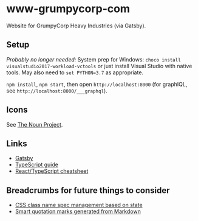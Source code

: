 # www-grumpycorp-com
Website for GrumpyCorp Heavy Industries (via Gatsby).

## Setup
*Probably no longer needed:* System prep for Windows: `choco install visualstudio2017-workload-vctools` or just install Visual Studio with native tools. May also need to `set PYTHON=3.7` as appropriate.

`npm install`, `npm start`, then open `http://localhost:8000` (for graphIQL, see `http://localhost:8000/___graphql`).

## Icons
See [The Noun Project](https://thenounproject.com/).

## Links
- [Gatsby](https://www.gatsbyjs.org)
- [TypeScript guide](http://2ality.com/2018/04/type-notation-typescript.html)
- [React/TypeScript cheatsheet](https://github.com/sw-yx/react-typescript-cheatsheet)

## Breadcrumbs for future things to consider
- [CSS class name spec management based on state](https://www.npmjs.com/package/classnames#usage-with-reactjs)
- [Smart quotation marks generated from Markdown](https://github.com/gatsbyjs/gatsby/tree/master/packages/gatsby-remark-smartypants#readme)